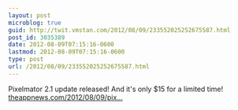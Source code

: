 ```yaml
---
layout: post
microblog: true
guid: http://twit.vmstan.com/2012/08/09/233552025252675587.html
post_id: 3035389
date: 2012-08-09T07:15:16-0600
lastmod: 2012-08-09T07:15:16-0600
type: post
url: /2012/08/09/233552025252675587.html
---
```

Pixelmator 2.1 update released! And it's only $15 for a limited time! <a href="http://www.theappnews.com/2012/08/09/pixelmator-2-1-update-released-major-update-for-this-photoshop-alternative">theappnews.com/2012/08/09/pix…</a>
